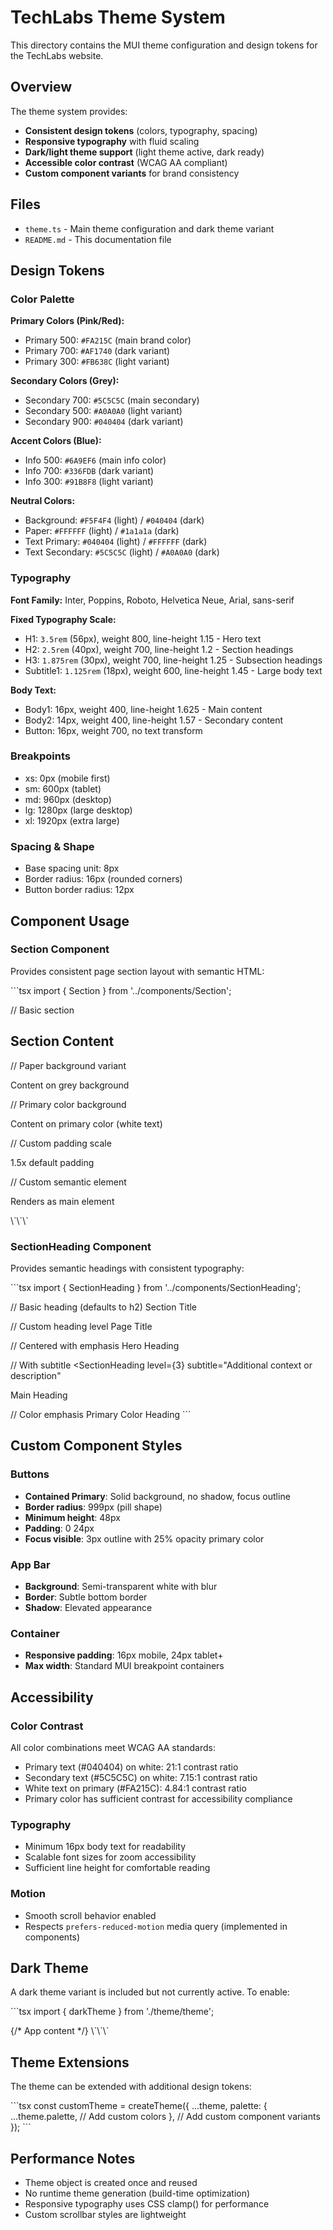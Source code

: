 # TechLabs Theme System

This directory contains the MUI theme configuration and design tokens for the TechLabs website.

## Overview

The theme system provides:
- **Consistent design tokens** (colors, typography, spacing)
- **Responsive typography** with fluid scaling
- **Dark/light theme support** (light theme active, dark ready)
- **Accessible color contrast** (WCAG AA compliant)
- **Custom component variants** for brand consistency

## Files

- `theme.ts` - Main theme configuration and dark theme variant
- `README.md` - This documentation file

## Design Tokens

### Color Palette

**Primary Colors (Pink/Red):**
- Primary 500: `#FA215C` (main brand color)
- Primary 700: `#AF1740` (dark variant)
- Primary 300: `#FB638C` (light variant)

**Secondary Colors (Grey):**
- Secondary 700: `#5C5C5C` (main secondary)
- Secondary 500: `#A0A0A0` (light variant)
- Secondary 900: `#040404` (dark variant)

**Accent Colors (Blue):**
- Info 500: `#6A9EF6` (main info color)
- Info 700: `#336FDB` (dark variant)
- Info 300: `#91B8F8` (light variant)

**Neutral Colors:**
- Background: `#F5F4F4` (light) / `#040404` (dark)
- Paper: `#FFFFFF` (light) / `#1a1a1a` (dark)
- Text Primary: `#040404` (light) / `#FFFFFF` (dark)
- Text Secondary: `#5C5C5C` (light) / `#A0A0A0` (dark)

### Typography

**Font Family:** Inter, Poppins, Roboto, Helvetica Neue, Arial, sans-serif

**Fixed Typography Scale:**
- H1: `3.5rem` (56px), weight 800, line-height 1.15 - Hero text
- H2: `2.5rem` (40px), weight 700, line-height 1.2 - Section headings  
- H3: `1.875rem` (30px), weight 700, line-height 1.25 - Subsection headings
- Subtitle1: `1.125rem` (18px), weight 600, line-height 1.45 - Large body text

**Body Text:**
- Body1: 16px, weight 400, line-height 1.625 - Main content
- Body2: 14px, weight 400, line-height 1.57 - Secondary content
- Button: 16px, weight 700, no text transform

### Breakpoints

- xs: 0px (mobile first)
- sm: 600px (tablet)
- md: 960px (desktop)
- lg: 1280px (large desktop)
- xl: 1920px (extra large)

### Spacing & Shape

- Base spacing unit: 8px
- Border radius: 16px (rounded corners)
- Button border radius: 12px

## Component Usage

### Section Component

Provides consistent page section layout with semantic HTML:

\`\`\`tsx
import { Section } from '../components/Section';

// Basic section
<Section>
  <h2>Section Content</h2>
</Section>

// Paper background variant
<Section variant="paper">
  <p>Content on grey background</p>
</Section>

// Primary color background
<Section variant="primary">
  <p>Content on primary color (white text)</p>
</Section>

// Custom padding scale
<Section paddingScale={1.5}>
  <p>1.5x default padding</p>
</Section>

// Custom semantic element
<Section component="main">
  <p>Renders as main element</p>
</Section>
\`\`\`

### SectionHeading Component

Provides semantic headings with consistent typography:

\`\`\`tsx
import { SectionHeading } from '../components/SectionHeading';

// Basic heading (defaults to h2)
<SectionHeading>
  Section Title
</SectionHeading>

// Custom heading level
<SectionHeading level={1}>
  Page Title
</SectionHeading>

// Centered with emphasis
<SectionHeading level={2} emphasis="gradient" centered>
  Hero Heading
</SectionHeading>

// With subtitle
<SectionHeading 
  level={3} 
  subtitle="Additional context or description"
>
  Main Heading
</SectionHeading>

// Color emphasis
<SectionHeading emphasis="primary">
  Primary Color Heading
</SectionHeading>
\`\`\`

## Custom Component Styles

### Buttons

- **Contained Primary**: Solid background, no shadow, focus outline
- **Border radius**: 999px (pill shape)
- **Minimum height**: 48px
- **Padding**: 0 24px
- **Focus visible**: 3px outline with 25% opacity primary color

### App Bar

- **Background**: Semi-transparent white with blur
- **Border**: Subtle bottom border
- **Shadow**: Elevated appearance

### Container

- **Responsive padding**: 16px mobile, 24px tablet+
- **Max width**: Standard MUI breakpoint containers

## Accessibility

### Color Contrast

All color combinations meet WCAG AA standards:
- Primary text (#040404) on white: 21:1 contrast ratio
- Secondary text (#5C5C5C) on white: 7.15:1 contrast ratio  
- White text on primary (#FA215C): 4.84:1 contrast ratio
- Primary color has sufficient contrast for accessibility compliance

### Typography

- Minimum 16px body text for readability
- Scalable font sizes for zoom accessibility
- Sufficient line height for comfortable reading

### Motion

- Smooth scroll behavior enabled
- Respects `prefers-reduced-motion` media query (implemented in components)

## Dark Theme

A dark theme variant is included but not currently active. To enable:

\`\`\`tsx
import { darkTheme } from './theme/theme';

<ThemeProvider theme={darkTheme}>
  {/* App content */}
</ThemeProvider>
\`\`\`

## Theme Extensions

The theme can be extended with additional design tokens:

\`\`\`tsx
const customTheme = createTheme({
  ...theme,
  palette: {
    ...theme.palette,
    // Add custom colors
  },
  // Add custom component variants
});
\`\`\`

## Performance Notes

- Theme object is created once and reused
- No runtime theme generation (build-time optimization)
- Responsive typography uses CSS clamp() for performance
- Custom scrollbar styles are lightweight
